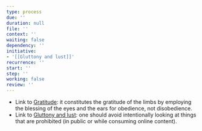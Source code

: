 ```yaml
---
type: process
due: ''
duration: null
file: ''
context: ''
waiting: false
dependency: ''
initiative:
- '[[Gluttony and lust]]'
recurrence: ''
start: ''
step: ''
working: false
review: ''
---
```


* Link to [Gratitude](docs/sidebar1/Initiatives/good%20traits/Gratitude.md): it constitutes the gratitude of the limbs by employing the blessing of the eyes and the ears for obedience, not disobedience.
* Link to [Gluttony and lust](docs/sidebar1/Initiatives/bad%20traits/Gluttony%20and%20lust.md): one should avoid intentionally looking at things that are prohibited (in public or while consuming online content).
